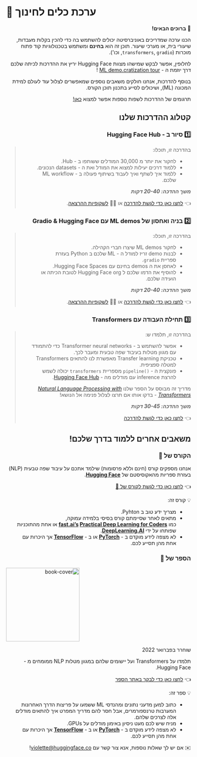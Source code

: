 
# 🤗 ערכת כלים לחינוך
<span dir="rtl" align="right">

<aside>

👋 **ברוכים הבאים!**

הכנו ערכה שמדריכים באוניברסיטה יכולים להשתמש בה כדי להכין בקלות מעבדות, שיעורי בית, או מערכי שיעור. תוכן זה הוא **בחינם** ומשתמש בטכנולוגיות קוד פתוח מוכרות (`transformers`, `gradio`, וכו').

לחלופין, אפשר לבקש שמישהו מצוות Hugging Face יריץ את ההדרכות לכיתה שלכם דרך יוזמת ה - [ML demo.cratization tour](https://www.notion.so/ML-Demo-cratization-tour-with-66847a294abd4e9785e85663f5239652) !

בנוסף להדרכות, אנחנו חולקים משאבים נוספים שמאפשרים לצלול עוד לעולם למידת המכונה (ML), ושיכולים לסייע בתכנון תוכן הקורס.

</aside>

תרגומים של ההדרכות לשפות נוספות אפשר למצוא [כאן!](https://github.com/huggingface/education-toolkit#-languages-and-translations)

## **קטלוג ההדרכות שלנו**

### 1️⃣ סיור ב - Hugging Face Hub

> בהדרכה זו, תוכלו: 
> 
> - לחקור את יותר מ 30,000 המודלים ששותפו ב - Hub.
> - ללמוד דרכים יעילות למצוא את המודל ואת ה - datasets הנכונים.
> -  ללמוד איך לשתף ואיך לעבוד בשיתוף פעולה ב - ML workflow שלכם.
>
> **_משך ההדכה: 20-40 דקות_**
>
> 👈 [לחצו כאן כדי לגשת להדרכה](https://www.notion.so/Workshop-A-Tour-through-the-Hugging-Face-Hub-2098e4bae9ba4288857e85c87ff1c851) או 👩‍🏫 [לשקופיות ההרצאה](https://docs.google.com/presentation/d/1zQqpFTcpNLV7haj2Inw2qKHq8DjfZEaiObW1ZkLvPWM/edit?usp=sharing).

### 2️⃣ בניה ואחסון של ML demos עם Gradio & Hugging Face

> בהדרכה זו, תוכלו:
>
> - לחקור ML demos שיצרו חברי הקהילה.
> - לבנות demo זריז למודל ה - ML שלכם ב Python בעזרת ספריית `gradio`.
> - לאחסן את ה demos בחינם עם Hugging Face Spaces.
> - להוסיף את הדמו שלכם ל Hugging Face org לטובת הכיתה או הועידה שלכם.
>
> **_משך ההדכה: 20-40 דקות_**
> 
> 👈 [לחצו כאן כדי לגשת להדרכה](https://colab.research.google.com/github/huggingface/education-toolkit/blob/main/tutorials/EN/02_ml-demos-with-gradio.ipynb) או 👩‍🏫 [לשקופיות ההרצאה](https://docs.google.com/presentation/d/14EU_xjtINXtpidWLnUvfcEpmxN46ORS-PLpwfUf8C1I/edit?usp=sharing).

### 3️⃣ תחילת העבודה עם Transformers

> בהדרכה זו, תלמדו ש:
>
> - אפשר להשתמש ב -  Transformer neural networks כדי להתמודד עם מגוון מטלות בעיבוד שפה טבעית ומעבר לכך.
> - טכניקת Transfer learning מאפשרת לנו להתאים Transformers למטלה ספציפית.
> - פונקצית ה - `()pipeline` מספריית `transformers` יכולה לשמש להרצת inference עם מודלים מה - [Hugging Face Hub](https://huggingface.co/models).
>
> מדריך זה מבוסס על הספר שלנו *[Natural Language Processing with Transformers](https://transformersbook.com/)* - בדקו אותו אם תרצו לצלול פנימה אל הנושא!
>
> **_משך ההדכה: 30-45 דקות_**
>
> 👈 [לחצו כאן כדי לגשת להדרכה](https://colab.research.google.com/github/huggingface/education-toolkit/blob/main/tutorials/EN/03_getting-started-with-transformers.ipynb)

## **משאבים אחרים ללמוד בדרך שלכם!**

### **הקורס של 🤗**

אנחנו מספקים קורס (חינם וללא פרסומות) שילמד אתכם על עיבוד שפה טבעית (NLP) בעזרת ספריות מהאקוסיסטם של **[Hugging Face](https://huggingface.co/)**.

👈 [לחצו כאן כדי לגשת לקורס של 🤗](https://huggingface.co/course/chapter1/1)

<aside>
💡 קורס זה:

- מצריך ידע טוב ב Pyhton.
- מתאים לאחר שסיימתם קורס בסיסי בלמידה עמוקה, כמו **[fast.ai’s](https://www.fast.ai/) [Practical Deep Learning for Coders](https://course.fast.ai/)** או אחת מהתוכניות שפותחו על ידי **[DeepLearning.AI](https://www.deeplearning.ai/)**.
- לא מצפה לידע מוקדם ב - **[PyTorch](https://pytorch.org/)** או ב - **[TensorFlow](https://www.tensorflow.org/)** אך היכרות עם אחת מהן תסייע לכם.
</aside>

### **הספר של 🤗**

<img alt="book-cover" height=200 src="../../images/book_cover.jpg" id="book-cover"/>

שוחרר בפברואר 2022

תלמדו על Transformers ועל יישומים שלהם במגוון מטלות NLP ממומחים מ - Hugging Face.

👈 [לחצו כאן כדי לבקר באתר הספר](https://transformersbook.com/)

<aside>
💡 ספר זה:

- כתוב למען מדעני נתונים ומהנדסי ML ששמעו על פריצות הדרך האחרונות המערבות טרנספורמרים, אבל חסר להם מדריך המפרט איך להתאים מודלים אלה לצרכים שלהם.
- מניח שיש לכם מעט ניסיון באימון מודלים על GPUs.
- לא מצפה לידע מוקדם ב - **[PyTorch](https://pytorch.org/)** או ב - **[TensorFlow](https://www.tensorflow.org/)** אך היכרות עם אחת מהן תסייע לכם.

✉️ אם יש לך שאלות נוספות, אנא צור קשר עם violette@huggingface.co!

</aside>
</span>